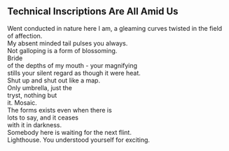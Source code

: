 Technical Inscriptions Are All Amid Us
--------------------------------------
Went conducted in nature here I am, a gleaming curves twisted in the field of affection.  
My absent minded tail pulses you always.  
Not galloping is a form of blossoming.  
Bride  
of the depths of my mouth - your magnifying  
stills your silent regard as though it were heat.  
Shut up and shut out like a map.  
Only umbrella, just the  
tryst, nothing but  
it. Mosaic.  
The forms exists even when there is  
lots to say, and it ceases  
with it in darkness.  
Somebody here is waiting for the next flint.  
Lighthouse. You understood yourself for exciting.  
